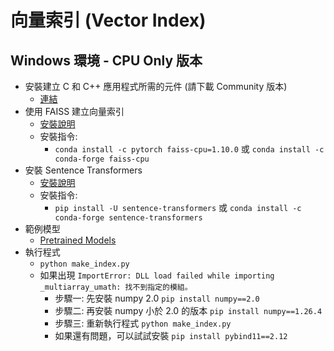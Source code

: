 # 向量索引 (Vector Index)

## Windows 環境 - CPU Only 版本
- 安裝建立 C 和 C++ 應用程式所需的元件 (請下載 Community 版本)
  - [連結](https://visualstudio.microsoft.com/zh-hant/vs/features/cplusplus/)
- 使用 FAISS 建立向量索引
  - [安裝說明](https://github.com/facebookresearch/faiss/blob/main/INSTALL.md)
  - 安裝指令:
    - `conda install -c pytorch faiss-cpu=1.10.0` 或 `conda install -c conda-forge faiss-cpu`
- 安裝 Sentence Transformers
  - [安裝說明](https://sbert.net/docs/installation.html)
  - 安裝指令:
    - `pip install -U sentence-transformers` 或 `conda install -c conda-forge sentence-transformers`
- 範例模型
  - [Pretrained Models](https://sbert.net/docs/sentence_transformer/pretrained_models.html#semantic-search-models)
- 執行程式
  - `python make_index.py`
  - 如果出現 `ImportError: DLL load failed while importing _multiarray_umath: 找不到指定的模組。`
    - 步驟一: 先安裝 numpy 2.0 `pip install numpy==2.0`
    - 步驟二: 再安裝 numpy 小於 2.0 的版本 `pip install numpy==1.26.4`
    - 步驟三: 重新執行程式 `python make_index.py`
    - 如果還有問題，可以試試安裝 `pip install pybind11==2.12`
